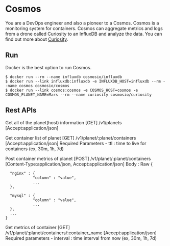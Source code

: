 # Cosmos
You are a DevOps engineer and also a pioneer to a Cosmos. Cosmos is a monitoring system for containers. Cosmos can aggregate metrics and logs from a drone called Curiosity to an InfluxDB and analyze the data. You can find out more about [Curiosity](https://github.com/cosmos-io/curiosity).

## Run
Docker is the best option to run Cosmos.
```
$ docker run --rm --name influxdb cosmosio/influxdb
$ docker run --link influxdb:influxdb -e INFLUXDB_HOST=influxdb --rm --name cosmos cosmosio/cosmos
$ docker run --link cosmos:cosmos -e COSMOS_HOST=cosmos -e COSMOS_PLANET_NAME=Mars --rm --name curiosity cosmosio/curiosity
```

Rest APIs
---------
Get all of the planet(host) information
	[GET]  /v1/planets [Accept:application/json]


Get container list of planet
	[GET]  /v1/planet/:planet/containers [Accept:application/json]
	Required Parameters
		- ttl : time to live for containers (ex, 30m, 1h, 7d)

Post container metrics of planet
	[POST] /v1/planet/:planet/containers [Content-Type:application/json, Accept:application/json]
	Body : Raw
	{ 

	  "nginx" : {
				"column" : "value",
				...
	  },

	  "mysql" : {
	  			"column" : "value",
	  			...
	  }, 
	  ...	  
	}

Get metrics of container
	[GET] /v1/planet/:planet/containers/:container_name [Accept:application/json]
	Required parameters
		- interval : time interval from now (ex, 30m, 1h, 7d)